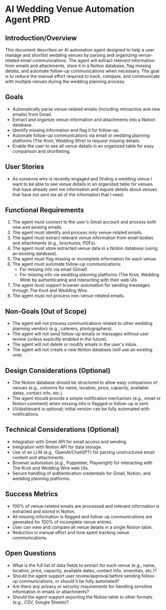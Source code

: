 # AI Wedding Venue Automation Agent PRD

## Introduction/Overview

This document describes an AI automation agent designed to help a user manage and shortlist wedding venues by parsing and organizing venue-related email communications. The agent will extract relevant information from emails and attachments, store it in a Notion database, flag missing details, and automate follow-up communications when necessary. The goal is to reduce the manual effort required to track, compare, and communicate with multiple venues during the wedding planning process.

## Goals

- Automatically parse venue-related emails (including retroactive and new emails) from Gmail.
- Extract and organize venue information and attachments into a Notion database.
- Identify missing information and flag it for follow-up.
- Automate follow-up communications via email or wedding planning platforms (The Knot, Wedding Wire) to request missing details.
- Enable the user to see all venue details in an organized table for easy comparison and shortlisting.

## User Stories

- As someone who is recently engaged and finding a wedding venue I want to be able to see venue details in an organized table for venues that have already sent me information and inquire details about venues that have not sent me all of the information that I need.

## Functional Requirements

1. The agent must connect to the user's Gmail account and process both new and existing emails.
2. The agent must identify and process only venue-related emails.
3. The agent must extract relevant venue information from email bodies and attachments (e.g., brochures, PDFs).
4. The agent must store extracted venue data in a Notion database (using an existing database).
5. The agent must flag missing or incomplete information for each venue.
6. The agent must automate follow-up communications:
   - For missing info via email (Gmail)
   - For missing info via wedding planning platforms (The Knot, Wedding Wire) by authenticating and interacting with their web UIs
7. The agent must support browser automation for sending messages through The Knot and Wedding Wire.
8. The agent must not process non-venue-related emails.

## Non-Goals (Out of Scope)

- The agent will not process communications related to other wedding planning vendors (e.g., caterers, photographers).
- The agent will not send follow-up emails or messages without user review (unless explicitly enabled in the future).
- The agent will not delete or modify emails in the user's inbox.
- The agent will not create a new Notion database (will use an existing one).

## Design Considerations (Optional)

- The Notion database should be structured to allow easy comparison of venues (e.g., columns for name, location, price, capacity, available dates, contact info, etc.).
- The agent should provide a simple notification mechanism (e.g., email or Notion comment) when missing info is flagged or follow-up is sent.
- UI/dashboard is optional; initial version can be fully automated with notifications.

## Technical Considerations (Optional)

- Integration with Gmail API for email access and sending.
- Integration with Notion API for data storage.
- Use of an LLM (e.g., OpenAI/ChatGPT) for parsing unstructured email content and attachments.
- Browser automation (e.g., Puppeteer, Playwright) for interacting with The Knot and Wedding Wire web UIs.
- Secure handling of authentication credentials for Gmail, Notion, and wedding planning platforms.

## Success Metrics

- 100% of venue-related emails are processed and relevant information is extracted and stored in Notion.
- All missing information is flagged and follow-up communications are generated for 100% of incomplete venue entries.
- User can view and compare all venue details in a single Notion table.
- Reduction in manual effort and time spent tracking venue communications.

## Open Questions

- What is the full list of data fields to extract for each venue (e.g., name, location, price, capacity, available dates, contact info, amenities, etc.)?
- Should the agent support user review/approval before sending follow-up communications, or should it be fully automated?
- Are there any privacy or security requirements for handling sensitive information in emails or attachments?
- Should the agent support exporting the Notion table to other formats (e.g., CSV, Google Sheets)?
